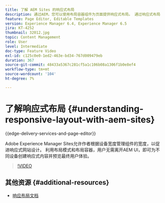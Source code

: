 ```yaml
---
title: 了解 AEM Sites 的响应式布局
description: 通过AEM，您可以使用布局容器组件为页面提供响应式布局。 通过响应式布局，内容作者可以在AEM中为不同设备创建响应式内容并预览最终用户体验。
feature: Page Editor, Editable Templates
version: Experience Manager 6.4, Experience Manager 6.5
jira: KT-4252
thumbnail: 32012.jpg
topic: Content Management
role: User
level: Intermediate
doc-type: Feature Video
exl-id: c125c0e0-1ed2-463e-bd34-767d009479eb
duration: 367
source-git-commit: 48433a5367c281cf5a1c106b08a1306f1b0e8ef4
workflow-type: tm+mt
source-wordcount: '104'
ht-degree: 7%

---
```


# 了解响应式布局 {#understanding-responsive-layout-with-aem-sites}

{{edge-delivery-services-and-page-editor}}

Adobe Experience Manager Sites允许作者根据设备宽度管理组件的宽度，以促进响应式网站设计。 利用布局模式和布局容器，用户无需离开AEM UI，即可为不同设备创建响应式内容并预览最终用户体验。

>[!VIDEO](https://video.tv.adobe.com/v/32012?quality=12&learn=on)

## 其他资源 {#additional-resources}

* [响应布局文档](https://experienceleague.adobe.com/docs/experience-manager-65/authoring/siteandpage/responsive-layout.html?lang=zh-Hans)
